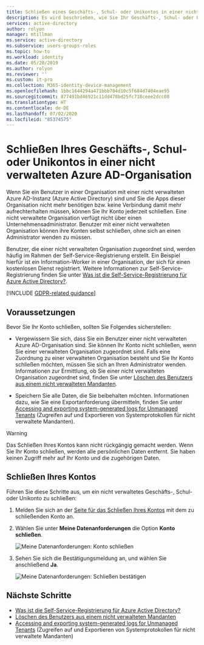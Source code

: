 ```yaml
---
title: Schließen eines Geschäfts-, Schul- oder Unikontos in einer nicht verwalteten Azure AD-Organisation
description: Es wird beschrieben, wie Sie Ihr Geschäfts-, Schul- oder Unikonto in einer nicht verwalteten Azure Active Directory-Instanz schließen.
services: active-directory
author: rolyon
manager: mtillman
ms.service: active-directory
ms.subservice: users-groups-roles
ms.topic: how-to
ms.workload: identity
ms.date: 05/20/2019
ms.author: rolyon
ms.reviewer: ''
ms.custom: it-pro
ms.collection: M365-identity-device-management
ms.openlocfilehash: 1bbc1644294a471bbb704d10c5f684d7404eae95
ms.sourcegitcommit: 877491bd46921c11dd478bd25fc718ceee2dcc08
ms.translationtype: HT
ms.contentlocale: de-DE
ms.lasthandoff: 07/02/2020
ms.locfileid: "85374575"
---
```

# <a name="close-your-work-or-school-account-in-an-unmanaged-azure-ad-organization"></a>Schließen Ihres Geschäfts-, Schul- oder Unikontos in einer nicht verwalteten Azure AD-Organisation

Wenn Sie ein Benutzer in einer Organisation mit einer nicht verwalteten Azure AD-Instanz (Azure Active Directory) sind und Sie die Apps dieser Organisation nicht mehr benötigen bzw. keine Verbindung damit mehr aufrechterhalten müssen, können Sie Ihr Konto jederzeit schließen. Eine nicht verwaltete Organisation verfügt nicht über einen Unternehmensadministrator. Benutzer mit einer nicht verwalteten Organisation können ihre Konten selbst schließen, ohne sich an einen Administrator wenden zu müssen.

Benutzer, die einer nicht verwalteten Organisation zugeordnet sind, werden häufig im Rahmen der Self-Service-Registrierung erstellt. Ein Beispiel hierfür ist ein Information-Worker in einer Organisation, der sich für einen kostenlosen Dienst registriert. Weitere Informationen zur Self-Service-Registrierung finden Sie unter [Was ist die Self-Service-Registrierung für Azure Active Directory?](directory-self-service-signup.md).

[!INCLUDE [GDPR-related guidance](../../../includes/gdpr-intro-sentence.md)]

## <a name="before-you-begin"></a>Voraussetzungen

Bevor Sie Ihr Konto schließen, sollten Sie Folgendes sicherstellen:

* Vergewissern Sie sich, dass Sie ein Benutzer einer nicht verwalteten Azure AD-Organisation sind. Sie können Ihr Konto nicht schließen, wenn Sie einer verwalteten Organisation zugeordnet sind. Falls eine Zuordnung zu einer verwalteten Organisation besteht und Sie Ihr Konto schließen möchten, müssen Sie sich an Ihren Administrator wenden. Informationen zur Ermittlung, ob Sie einer nicht verwalteten Organisation zugeordnet sind, finden Sie unter [Löschen des Benutzers aus einem nicht verwalteten Mandanten](https://docs.microsoft.com/flow/gdpr-dsr-delete#delete-the-user-from-unmanaged-tenant).

* Speichern Sie alle Daten, die Sie beibehalten möchten. Informationen dazu, wie Sie eine Exportanforderung übermitteln, finden Sie unter [Accessing and exporting system-generated logs for Unmanaged Tenants](https://docs.microsoft.com/power-platform/admin/powerapps-gdpr-dsr-guide-systemlogs#accessing-and-exporting-system-generated-logs-for-unmanaged-tenants) (Zugreifen auf und Exportieren von Systemprotokollen für nicht verwaltete Mandanten).

> [!WARNING]
> Das Schließen Ihres Kontos kann nicht rückgängig gemacht werden. Wenn Sie Ihr Konto schließen, werden alle persönlichen Daten entfernt. Sie haben keinen Zugriff mehr auf Ihr Konto und die zugehörigen Daten.

## <a name="close-your-account"></a>Schließen Ihres Kontos

Führen Sie diese Schritte aus, um ein nicht verwaltetes Geschäfts-, Schul- oder Unikonto zu schließen:

1. Melden Sie sich an der [Seite für das Schließen Ihres Kontos](https://go.microsoft.com/fwlink/?linkid=873123) mit dem zu schließenden Konto an.

1. Wählen Sie unter **Meine Datenanforderungen**  die Option **Konto schließen**.

    ![Meine Datenanforderungen: Konto schließen](./media/users-close-account/close-account.png)

1. Sehen Sie sich die Bestätigungsmeldung an, und wählen Sie anschließend **Ja**.

    ![Meine Datenanforderungen: Schließen bestätigen](./media/users-close-account/confirm-close.png)

## <a name="next-steps"></a>Nächste Schritte

- [Was ist die Self-Service-Registrierung für Azure Active Directory?](directory-self-service-signup.md)
- [Löschen des Benutzers aus einem nicht verwalteten Mandanten](https://docs.microsoft.com/flow/gdpr-dsr-delete#delete-the-user-from-unmanaged-tenant)
- [Accessing and exporting system-generated logs for Unmanaged Tenants](https://docs.microsoft.com/power-platform/admin/powerapps-gdpr-dsr-guide-systemlogs#accessing-and-exporting-system-generated-logs-for-unmanaged-tenants) (Zugreifen auf und Exportieren von Systemprotokollen für nicht verwaltete Mandanten)
